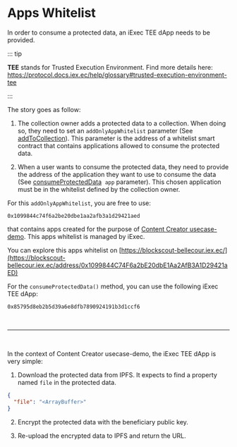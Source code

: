 # Apps Whitelist

In order to consume a protected data, an iExec TEE dApp needs to be provided.

::: tip

**TEE** stands for Trusted Execution Environment. Find more details here:
https://protocol.docs.iex.ec/help/glossary#trusted-execution-environment-tee

:::

The story goes as follow:

1. The collection owner adds a protected data to a collection. When doing so,
   they need to set an `addOnlyAppWhitelist` parameter (See
   [addToCollection](../dataProtectorSharing/collection/addToCollection.md#addonlyappwhitelist)).
   This parameter is the address of a whitelist smart contract that contains
   applications allowed to consume the protected data.

2. When a user wants to consume the protected data, they need to provide the
   address of the application they want to use to consume the data (See
   [consumeProtectedData](../dataProtectorSharing/consume/consumeProtectedData.md)
   &nbsp;`app` parameter). This chosen application must be in the whitelist
   defined by the collection owner.

For this `addOnlyAppWhitelist`, you are free to use:

```
0x1099844c74f6a2be20dbe1aa2afb3a1d29421aed
```

that contains apps created for the purpose of
[Content Creator usecase-demo](../useCaseDemo/contentCreator.md). This apps
whitelist is managed by iExec.

You can explore this apps whitelist on
[https://blockscout-bellecour.iex.ec/](https://blockscout-bellecour.iex.ec/address/0x1099844C74F6a2bE20dbE1Aa2AfB3A1D29421aED)

For the `consumeProtectedData()` method, you can use the following iExec TEE
dApp:

```
0x85795d8eb2b5d39a6e8dfb7890924191b3d1ccf6
```

<br />
<hr />
<br />

In the context of Content Creator usecase-demo, the iExec TEE dApp is very
simple:

1. Download the protected data from IPFS. It expects to find a property named
   `file` in the protected data.

```json
{
  "file": "<ArrayBuffer>"
}
```

2. Encrypt the protected data with the beneficiary public key.

3. Re-upload the encrypted data to IPFS and return the URL.
